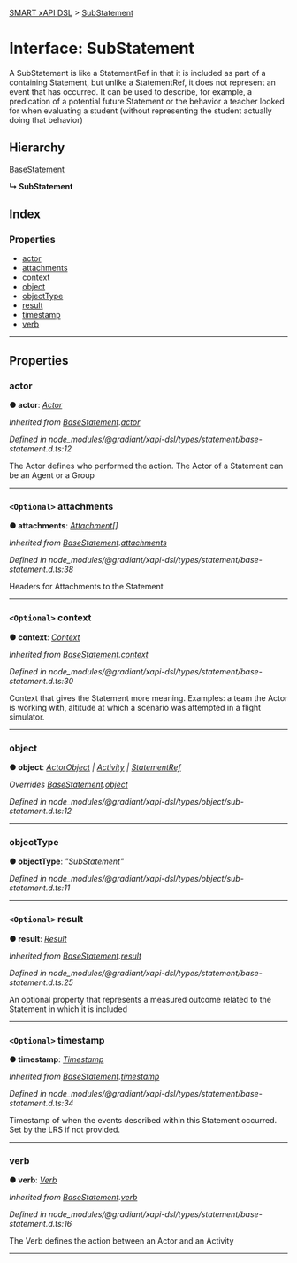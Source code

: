 [SMART xAPI DSL](../README.md) > [SubStatement](../interfaces/substatement.md)

# Interface: SubStatement

A SubStatement is like a StatementRef in that it is included as part of a containing Statement, but unlike a StatementRef, it does not represent an event that has occurred. It can be used to describe, for example, a predication of a potential future Statement or the behavior a teacher looked for when evaluating a student (without representing the student actually doing that behavior)

## Hierarchy

 [BaseStatement](basestatement.md)

**↳ SubStatement**

## Index

### Properties

* [actor](substatement.md#actor)
* [attachments](substatement.md#attachments)
* [context](substatement.md#context)
* [object](substatement.md#object)
* [objectType](substatement.md#objecttype)
* [result](substatement.md#result)
* [timestamp](substatement.md#timestamp)
* [verb](substatement.md#verb)

---

## Properties

<a id="actor"></a>

###  actor

**● actor**: *[Actor](../#actor)*

*Inherited from [BaseStatement](basestatement.md).[actor](basestatement.md#actor)*

*Defined in node_modules/@gradiant/xapi-dsl/types/statement/base-statement.d.ts:12*

The Actor defines who performed the action. The Actor of a Statement can be an Agent or a Group

___
<a id="attachments"></a>

### `<Optional>` attachments

**● attachments**: *[Attachment](attachment.md)[]*

*Inherited from [BaseStatement](basestatement.md).[attachments](basestatement.md#attachments)*

*Defined in node_modules/@gradiant/xapi-dsl/types/statement/base-statement.d.ts:38*

Headers for Attachments to the Statement

___
<a id="context"></a>

### `<Optional>` context

**● context**: *[Context](context.md)*

*Inherited from [BaseStatement](basestatement.md).[context](basestatement.md#context)*

*Defined in node_modules/@gradiant/xapi-dsl/types/statement/base-statement.d.ts:30*

Context that gives the Statement more meaning. Examples: a team the Actor is working with, altitude at which a scenario was attempted in a flight simulator.

___
<a id="object"></a>

###  object

**● object**: *[ActorObject](../#actorobject) \| [Activity](../#activity) \| [StatementRef](statementref.md)*

*Overrides [BaseStatement](basestatement.md).[object](basestatement.md#object)*

*Defined in node_modules/@gradiant/xapi-dsl/types/object/sub-statement.d.ts:12*

___
<a id="objecttype"></a>

###  objectType

**● objectType**: *"SubStatement"*

*Defined in node_modules/@gradiant/xapi-dsl/types/object/sub-statement.d.ts:11*

___
<a id="result"></a>

### `<Optional>` result

**● result**: *[Result](result.md)*

*Inherited from [BaseStatement](basestatement.md).[result](basestatement.md#result)*

*Defined in node_modules/@gradiant/xapi-dsl/types/statement/base-statement.d.ts:25*

An optional property that represents a measured outcome related to the Statement in which it is included

___
<a id="timestamp"></a>

### `<Optional>` timestamp

**● timestamp**: *[Timestamp](../#timestamp)*

*Inherited from [BaseStatement](basestatement.md).[timestamp](basestatement.md#timestamp)*

*Defined in node_modules/@gradiant/xapi-dsl/types/statement/base-statement.d.ts:34*

Timestamp of when the events described within this Statement occurred. Set by the LRS if not provided.

___
<a id="verb"></a>

###  verb

**● verb**: *[Verb](verb.md)*

*Inherited from [BaseStatement](basestatement.md).[verb](basestatement.md#verb)*

*Defined in node_modules/@gradiant/xapi-dsl/types/statement/base-statement.d.ts:16*

The Verb defines the action between an Actor and an Activity

___

